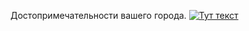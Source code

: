
Достопримечательности вашего города.
[![Тут текст](https://img.youtube.com/vi/-3AxnCiWLd0/0.jpg)](https://youtu.be/-3AxnCiWLd0)
